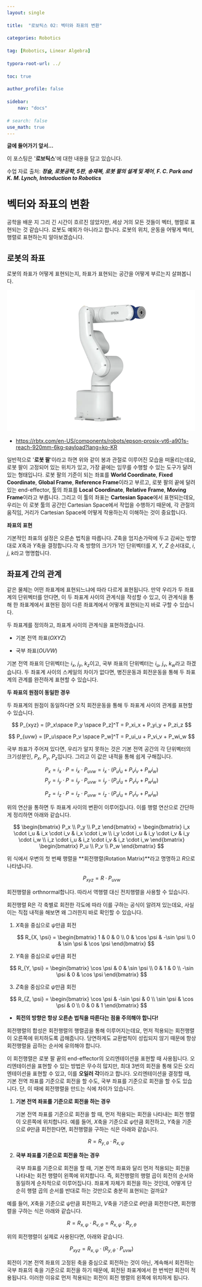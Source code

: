 ```yaml
---
layout: single

title:  "로보틱스 02: 벡터와 좌표의 변환"

categories: Robotics

tag: [Robotics, Linear Algebra]

typora-root-url: ../

toc: true

author_profile: false

sidebar:
    nav: "docs"

# search: false
use_math: true
---
```




**글에 들어가기 앞서...**

이 포스팅은 '**로보틱스**'에 대한 내용을 담고 있습니다.



수업 자료 출처: ***정슬, 로봇공학, 5판***,  ***송재복, 로봇 팔의 설계 및 제어***, ***F. C. Park and K. M. Lynch, Introduction to Robotics***









# 벡터와 좌표의 변환

공학을 배운 지 그리 긴 시간이 흐르진 않았지만, 세상 거의 모든 것들이 벡터, 행렬로 표현되는 것 같습니다. 로봇도 예외가 아니라고 합니다. 로봇의 위치, 운동을 어떻게 벡터, 행렬로 표현하는지 알아보겠습니다.







## 로봇의 좌표

로봇의 좌표가 어떻게 표현되는지, 좌표가 표현되는 공간을 어떻게 부르는지 살펴봅니다.



<img src="/images/2024-10-18-Robotics_01/image.png" alt="6-axis Robot Arm | 920mm | 6kg" style="zoom:50%;" />

- <https://rbtx.com/en-US/components/robots/epson-prosix-vt6-a901s-reach-920mm-6kg-payload?lang=ko-KR>



일반적으로 '**로봇 팔**'이라고 하면 위와 같이 봉과 관절로 이루어진 모습을 떠올리는데요, 로봇 팔이 고정되어 있는 위치가 있고, 가장 끝에는 임무를 수행할 수 있는 도구가 달려있는 형태입니다. 로봇 팔의 기준이 되는 좌표를 **World Coordinate**, **Fixed Coordinate**, **Global Frame**, **Reference Frame**이라고 부르고, 로봇 팔의 끝에 달려있는 end-effector, 툴의 좌표를 **Local** **Coordinate**, **Relative** **Frame**, **Moving** **Frame**이라고 부릅니다. 그리고 이 툴의 좌표는 **Cartesian Space**에서 표현되는데요, 우리는 이 로봇 툴의 공간인 Cartesian Space에서 작업을 수행하기 때문에, 각 관절의 움직임, 거리가 Cartesian Space에 어떻게 작용하는지 이해하는 것이 중요합니다.





**좌표의 표현**

기본적인 좌표의 설정은 오른손 법칙을 따릅니다. $Z$축을 엄지손가락에 두고 감싸는 방향대로 $X$축과 $Y$축을 결정합니다.각 축 방향의 크기가 1인 단위벡터를 $X$, $Y$, $Z$ 순서대로, $i$, $j$, $k$라고 명명합니다.







## 좌표계 간의 관계

같은 물체는 어떤 좌표계에 표현되느냐에 따라 다르게 표현됩니다. 만약 우리가 두 좌표계의 단위벡터를 안다면, 이 두 좌표계 사이의 관계식을 작성할 수 있고, 이 관계식을 통해 한 좌표계에서 표현된 점이 다른 좌표계에서 어떻게 표현되는지 바로 구할 수 있습니다.



두 좌표계를 정의하고, 좌표계 사이의 관계식을 표현하겠습니다. 

- 기본 전역 좌표($OXYZ$)

- 국부 좌표($OUVW$)

  

기본 전역 좌표의 단위벡터는 $i_x$, $j_y$, $k_z$이고, 국부 좌표의 단위벡터는 $i_u$, $j_v$, $k_w$라고 하겠습니다. 두 좌표계 사이의 스케일의 차이가 없다면, 병진운동과 회전운동을 통해 두 좌표계의 관계를 완전하게 표현할 수 있습니다.



**두 좌표의 원점이 동일한 경우**

두 좌표계의 원점이 동일하다면 오직 회전운동을 통해 두 좌표계 사이의 관계를 표현할 수 있습니다.





$$
P_{xyz} = [P_x\space P_y \space P_z]^T
= P_xi_x + P_yi_y + P_zi_z
$$

$$
P_{uvw} = [P_u\space P_v \space P_w]^T
= P_ui_u + P_vi_v + P_wi_w
$$



국부 좌표가 주어져 있다면, 우리가 알지 못하는 것은 기본 전역 공간의 각 단위벡터의 크기성분인, $P_x$, $P_y$, $P_z$입니다. 그리고 이 값은 내적을 통해 쉽게 구해집니다.





$$
P_x = i_x \cdot P = i_x \cdot P_{uvw} = i_x \cdot (P_ui_u + P_vi_v + P_wi_w) 
$$
$$
P_y = i_y \cdot P = i_y \cdot P_{uvw} = i_y \cdot (P_ui_u + P_vi_v + P_wi_w) 
$$

$$
P_z = i_z \cdot P = i_z \cdot P_{uvw} = i_z \cdot (P_ui_u + P_vi_v + P_wi_w)
$$





위의 연산을 통하면 두 좌표계 사이의 변환이 이루어집니다. 이를 행렬 연산으로 간단하게 정리하면 아래와 같습니다.





$$
\begin{bmatrix} P_x \\ P_y \\ P_z \end{bmatrix}  = \begin{bmatrix}
i_x \cdot i_u & i_x \cdot i_v & i_x \cdot i_w \\
i_y \cdot i_u & i_y \cdot i_v & i_y \cdot i_w \\
i_z \cdot i_u & i_z \cdot i_v & i_z \cdot i_w
\end{bmatrix}
\begin{bmatrix} P_u \\ P_v \\ P_w \end{bmatrix}
$$


위 식에서 우변의 첫 번째 행렬을 **회전행렬(Rotation Matrix)**라고 명명하고 $R$으로 나타냅니다.





$$
P_{xyz} = R\cdot P_{uvw}
$$


회전행렬을 orthnormal합니다. 따라서 역행렬 대신 전치행렬을 사용할 수 있습니다. 



회전행렬 R은 각 축별로 회전한 각도에 따라 이를 구하는 공식이 알려져 있는데요, 사실 이는 직접 내적을 해보면 왜 그러한지 바로 확인할 수 있습니다.



1. $X$축을 중심으로 $\psi$만큼 회전

   
   $$
   R_{X, \psi} = \begin{bmatrix}
   1 & 0 & 0 \\
   0 & \cos \psi & -\sin \psi \\
   0 & \sin \psi & \cos \psi
   \end{bmatrix}
   $$






2. $Y$축을 중심으로 $\psi$만큼 회전

   

$$
R_{Y, \psi} = \begin{bmatrix}
\cos \psi & 0 & \sin \psi \\
0 & 1 & 0 \\
-\sin \psi & 0 & \cos \psi
\end{bmatrix}
$$





3. $Z$축을 중심으로 $\psi$만큼 회전


$$
R_{Z, \psi} = \begin{bmatrix}
\cos \psi & -\sin \psi & 0 \\
\sin \psi & \cos \psi & 0 \\
0 & 0 & 1
\end{bmatrix}
$$

- **회전의 방향은 항상 오른손 법칙을 따른다는 점을 주의해야 합니다!** 





회전행렬의 합성은 회전행렬의 행렬곱을 통해 이루어지는데요, 먼저 적용되는 회전행렬이 오른쪽에 위치하도록 곱해줍니다. 당연하게도 교환법칙이 성립되지 않기 때문에 항상 회전행렬을 곱하는 순서에 유의해야 합니다.



이 회전행렬은 로봇 팔 끝의 end-effector의 오리엔테이션을 표현할 때 사용됩니다. 오리엔테이션을 표현할 수 있는 방법은 무수히 많지만, 최대 3번의 회전을 통해 모든 오리엔테이션을 표현할 수 있고, 이를 **오일러 각**이라고 합니다. 오리엔테이션을 결정할 때, 기본 전역 좌표를 기준으로 회전을 할 수도, 국부 좌표를 기준으로 회전을 할 수도 있습니다. 단, 이 때에 회전행렬을 만드는 식에 차이가 있습니다.



1. **기본 전역 좌표를 기준으로 회전을 하는 경우**

   기본 전역 좌표를 기준으로 회전을 할 때, 먼저 적용되는 회전을 나타내는 회전 행렬이 오른쪽에 위치합니다. 예를 들어, $X$축을 기준으로 $\psi$만큼 회전하고, $Y$축을 기준으로 $\theta$만큼 회전한다면, 회전행렬을 구하는 식은 아래와 같습니다.

   
   $$
   R = R_{y,\theta}\cdot R_{x,\psi}
   $$





2. **국부 좌표를 기준으로 회전을 하는 경우**

   국부 좌표를 기준으로 회전을 할 때, 기본 전역 좌표와 달리 먼저 적용되는 회전을 나타내는 회전 행렬이 왼쪽에 위치합니다. 즉, 회전행렬의 행렬 곱이 회전의 순서와 동일하게 순차적으로 이루어집니다. 좌표계 자체가 회전을 하는 것인데, 어떻게 단순히 행렬 곱의 순서를 반대로 하는 것만으로 충분히 표현되는 걸까요?



 예를 들어, $X$축을 기준으로 $\psi$만큼 회전하고, $V$축을 기준으로 $\theta$만큼 회전한다면, 회전행렬을 구하는 식은 아래와 같습니다.


$$
R = R_{x,\psi} \cdot R_{v,\theta} = R_{x,\psi} \cdot R_{y,\theta}
$$





위의 회전행렬이 실제로 사용된다면, 아래와 같습니다.


$$
P_{xyz} = R_{x,\psi} \cdot (R_{y,\theta} \cdot P_{uvw})
$$





회전이 기본 전역 좌표의 고정된 축을 중심으로 회전하는 것이 아닌, 계속해서 회전하는 국부 좌표의 축을 기준으로 회전을 하기 때문에, 회전된 좌표계에서 한 번씩만 회전이 적용됩니다. 이러한 이유로 먼저 적용되는 회전이 회전 행렬의 왼쪽에 위치하게 됩니다.








